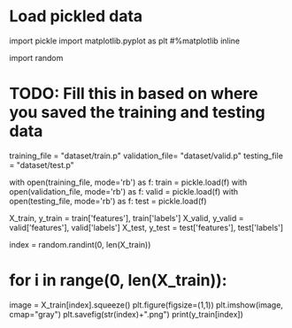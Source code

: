 # Load pickled data
import pickle
import matplotlib.pyplot as plt
#%matplotlib inline

import random

# TODO: Fill this in based on where you saved the training and testing data

training_file = "dataset/train.p"
validation_file= "dataset/valid.p"
testing_file = "dataset/test.p"

with open(training_file, mode='rb') as f:
    train = pickle.load(f)
with open(validation_file, mode='rb') as f:
    valid = pickle.load(f)
with open(testing_file, mode='rb') as f:
    test = pickle.load(f)
    
X_train, y_train = train['features'], train['labels']
X_valid, y_valid = valid['features'], valid['labels']
X_test, y_test = test['features'], test['labels']

index = random.randint(0, len(X_train))

# for i in range(0, len(X_train)):
image = X_train[index].squeeze()
plt.figure(figsize=(1,1))
plt.imshow(image, cmap="gray")
plt.savefig(str(index)+".png")
print(y_train[index])
